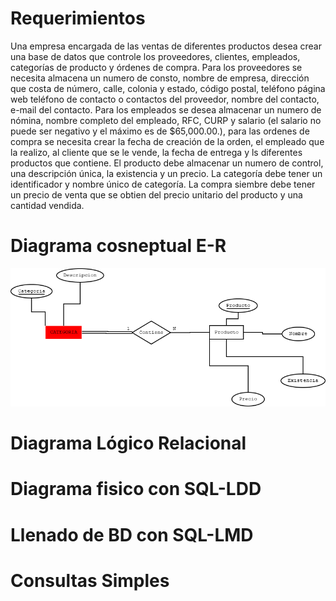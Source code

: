 # Requerimientos
Una empresa encargada de las ventas de diferentes productos desea crear una base de datos que controle los proveedores, clientes, empleados, categorías de producto y órdenes de compra.
Para los proveedores se necesita almacena un numero de consto, nombre de empresa, dirección que costa de número, calle, colonia y estado, código postal, teléfono página web teléfono de contacto o contactos del proveedor, nombre del contacto, e-mail del contacto. Para los empleados se desea almacenar un numero de nómina, nombre completo del empleado, RFC, CURP y salario (el salario no puede ser negativo y el máximo es de $65,000.00.), para las ordenes de compra se necesita crear la fecha de creación de la orden, el empleado que la realizo, al cliente que se le vende, la fecha de entrega y ls diferentes productos que contiene. El producto debe almacenar un numero de control, una descripción única, la existencia y un precio. La categoría debe tener un identificador y nombre único de categoría. La compra siembre debe tener un precio de venta que se obtien del precio unitario del producto y una cantidad vendida.

# Diagrama cosneptual E-R

![Diagrama E-R](./img/DiagramaER.png)


# Diagrama Lógico Relacional

# Diagrama fisico con SQL-LDD

# Llenado de BD con SQL-LMD

# Consultas Simples